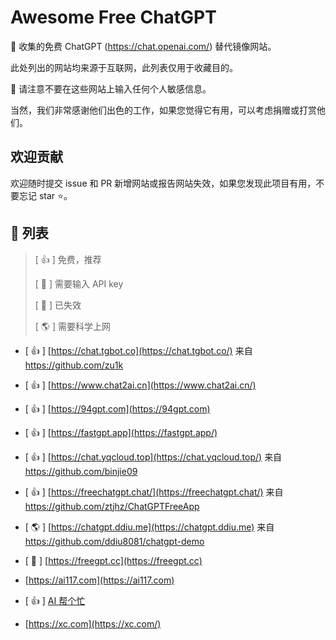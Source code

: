 # Awesome Free ChatGPT

🚀 收集的免费 ChatGPT (<https://chat.openai.com/>) 替代镜像网站。

此处列出的网站均来源于互联网，此列表仅用于收藏目的。

🚫 请注意不要在这些网站上输入任何个人敏感信息。

当然，我们非常感谢他们出色的工作，如果您觉得它有用，可以考虑捐赠或打赏他们。

## 欢迎贡献

欢迎随时提交 issue 和 PR 新增网站或报告网站失效，如果您发现此项目有用，不要忘记 star ⭐。

## 📖 列表

> [ 👍 ] 免费，推荐
>
> [ 🔐 ] 需要输入 API key
>
> [ 🚫 ] 已失效
>
> [ 🌎 ] 需要科学上网

- [ 👍 ] [https://chat.tgbot.co](https://chat.tgbot.co/) 来自 https://github.com/zu1k

- [ 👍 ] [https://www.chat2ai.cn](https://www.chat2ai.cn/)

- [ 👍 ] [https://94gpt.com](https://94gpt.com)

- [ 👍 ] [https://fastgpt.app](https://fastgpt.app/)

- [ 👍 ] [https://chat.yqcloud.top](https://chat.yqcloud.top/) 来自 https://github.com/binjie09

- [ 👍 ] [https://freechatgpt.chat/](https://freechatgpt.chat/) 来自 https://github.com/ztjhz/ChatGPTFreeApp

- [ 🌎 ] [https://chatgpt.ddiu.me](https://chatgpt.ddiu.me) 来自 https://github.com/ddiu8081/chatgpt-demo

- [ 🔐 ] [https://freegpt.cc](https://freegpt.cc)

- [https://ai117.com](https://ai117.com)

- [ 👍 ] [AI 帮个忙](https://ai-toolbox.codefuture.top/)

- [https://xc.com](https://xc.com/)
